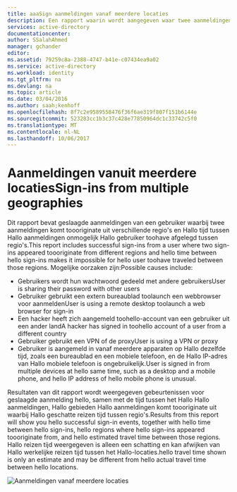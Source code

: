 ```yaml
---
title: aaaSign aanmeldingen vanaf meerdere locaties
description: Een rapport waarin wordt aangegeven waar twee aanmeldingen gebruikers verschenen toooriginate uit verschillende regio's en Hallo tijd tussen het Hallo-aanmelding die modules onmogelijk Hallo gebruiker toohave gereisd die gebieden.
services: active-directory
documentationcenter: 
author: SSalahAhmed
manager: gchander
editor: 
ms.assetid: 79259c8a-2388-4747-b41e-c07434ea9a02
ms.service: active-directory
ms.workload: identity
ms.tgt_pltfrm: na
ms.devlang: na
ms.topic: article
ms.date: 03/04/2016
ms.author: saah;kenhoff
ms.openlocfilehash: 8f7c2e9589558476f36f6ae319f807f151b6144e
ms.sourcegitcommit: 523283cc1b3c37c428e77850964dc1c33742c5f0
ms.translationtype: MT
ms.contentlocale: nl-NL
ms.lasthandoff: 10/06/2017
---
```

# <a name="sign-ins-from-multiple-geographies"></a><span data-ttu-id="c770a-103">Aanmeldingen vanuit meerdere locaties</span><span class="sxs-lookup"><span data-stu-id="c770a-103">Sign-ins from multiple geographies</span></span>
<span data-ttu-id="c770a-104">Dit rapport bevat geslaagde aanmeldingen van een gebruiker waarbij twee aanmeldingen komt toooriginate uit verschillende regio's en Hallo tijd tussen Hallo aanmeldingen onmogelijk Hallo gebruiker toohave afgelegd tussen regio's.</span><span class="sxs-lookup"><span data-stu-id="c770a-104">This report includes successful sign-ins from a user where two sign-ins appeared toooriginate from different regions and hello time between hello sign-ins makes it impossible for hello user toohave traveled between those regions.</span></span> <span data-ttu-id="c770a-105">Mogelijke oorzaken zijn:</span><span class="sxs-lookup"><span data-stu-id="c770a-105">Possible causes include:</span></span>

* <span data-ttu-id="c770a-106">Gebruikers wordt hun wachtwoord gedeeld met andere gebruikers</span><span class="sxs-lookup"><span data-stu-id="c770a-106">User is sharing their password with other users</span></span>
* <span data-ttu-id="c770a-107">Gebruiker gebruikt een extern bureaublad toolaunch een webbrowser voor aanmelden</span><span class="sxs-lookup"><span data-stu-id="c770a-107">User is using a remote desktop toolaunch a web browser for sign-in</span></span>
* <span data-ttu-id="c770a-108">Een hacker heeft zich aangemeld toohello-account van een gebruiker uit een ander land</span><span class="sxs-lookup"><span data-stu-id="c770a-108">A hacker has signed in toohello account of a user from a different country</span></span>
* <span data-ttu-id="c770a-109">Gebruiker gebruikt een VPN of de proxy</span><span class="sxs-lookup"><span data-stu-id="c770a-109">User is using a VPN or proxy</span></span>
* <span data-ttu-id="c770a-110">Gebruiker is aangemeld in vanaf meerdere apparaten op Hallo dezelfde tijd, zoals een bureaublad en een mobiele telefoon, en de Hallo IP-adres van Hallo mobiele telefoon is ongebruikelijk.</span><span class="sxs-lookup"><span data-stu-id="c770a-110">User is signed in from multiple devices at hello same time, such as a desktop and a mobile phone, and hello IP address of hello mobile phone is unusual.</span></span>

<span data-ttu-id="c770a-111">Resultaten van dit rapport wordt weergegeven gebeurtenissen voor geslaagde aanmelding hello, samen met de tijd tussen het Hallo Hallo aanmeldingen, Hallo gebieden Hallo aanmeldingen komt toooriginate uit waarbij Hallo geschatte reizen tijd tussen regio's.</span><span class="sxs-lookup"><span data-stu-id="c770a-111">Results from this report will show you hello successful sign-in events, together with hello time between hello sign-ins, hello regions where hello sign-ins appeared toooriginate from, and hello estimated travel time between those regions.</span></span> <span data-ttu-id="c770a-112">Hallo reizen tijd weergegeven is alleen een schatting en kan afwijken van Hallo werkelijke reizen tijd tussen het Hallo-locaties.</span><span class="sxs-lookup"><span data-stu-id="c770a-112">hello travel time shown is only an estimate and may be different from hello actual travel time between hello locations.</span></span>

![Aanmeldingen vanaf meerdere locaties](./media/active-directory-reporting-sign-ins-from-multiple-geographies/signInsFromMultipleGeographies.PNG)

